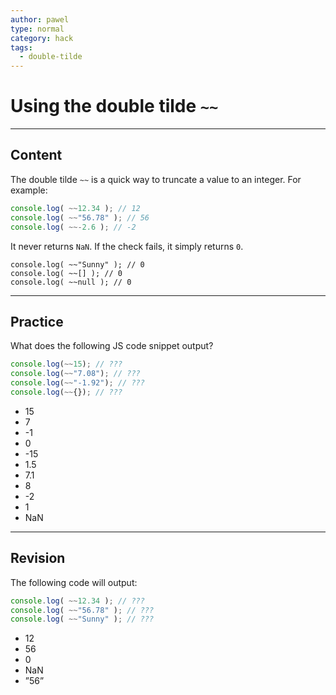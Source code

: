 ```yaml
---
author: pawel
type: normal
category: hack
tags:
  - double-tilde
---
```


# Using the double tilde `~~`


---

## Content

The double tilde `~~` is a quick way to truncate a value to an integer. For example:

```javascript
console.log( ~~12.34 ); // 12
console.log( ~~"56.78" ); // 56
console.log( ~~-2.6 ); // -2
```

It never returns `NaN`. If the check fails, it simply returns `0`.

```plain-text
console.log( ~~"Sunny" ); // 0
console.log( ~~[] ); // 0
console.log( ~~null ); // 0
```


---

## Practice

What does the following JS code snippet output?

```javascript
console.log(~~15); // ???
console.log(~~"7.08"); // ???
console.log(~~"-1.92"); // ???
console.log(~~{}); // ???
```

- 15
- 7
- -1
- 0
- -15
- 1.5
- 7.1
- 8
- -2
- 1
- NaN


---

## Revision

The following code will output:

```javascript
console.log( ~~12.34 ); // ???
console.log( ~~"56.78" ); // ???
console.log( ~~"Sunny" ); // ???
```

- 12
- 56
- 0
- NaN
- ”56”
